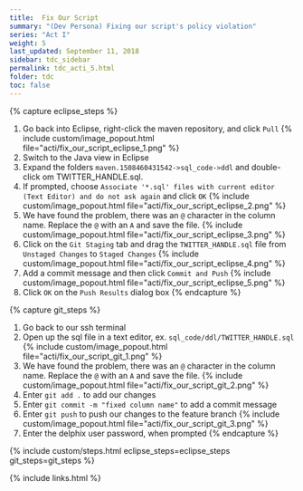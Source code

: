 ```yaml
---
title:  Fix Our Script
summary: "(Dev Persona) Fixing our script's policy violation"
series: "Act I"
weight: 5
last_updated: September 11, 2018
sidebar: tdc_sidebar
permalink: tdc_acti_5.html
folder: tdc
toc: false
---
```


{% capture eclipse_steps %}
1. Go back into Eclipse, right-click the maven repository, and click `Pull`
   {% include custom/image_popout.html file="acti/fix_our_script_eclipse_1.png" %}
2. Switch to the Java view in Eclipse
3. Expand the folders `maven.1508460431542->sql_code->ddl` and double-click om TWITTER_HANDLE.sql.
4. If prompted, choose `Associate '*.sql' files with current editor (Text Editor) and do not ask again` and click `OK`
   {% include custom/image_popout.html file="acti/fix_our_script_eclipse_2.png" %}
5. We have found the problem, there was an `@` character in the column name. Replace the `@` with an `A` and save the file.
   {% include custom/image_popout.html file="acti/fix_our_script_eclipse_3.png" %}
6. Click on the `Git Staging` tab and drag the `TWITTER_HANDLE.sql` file from `Unstaged Changes` to `Staged Changes`
   {% include custom/image_popout.html file="acti/fix_our_script_eclipse_4.png" %}
7. Add a commit message and then click `Commit and Push`
   {% include custom/image_popout.html file="acti/fix_our_script_eclipse_5.png" %}
8. Click `OK` on the `Push Results` dialog box
{% endcapture %}

{% capture git_steps %}
1. Go back to our ssh terminal
3. Open up the sql file in a text editor, ex. `sql_code/ddl/TWITTER_HANDLE.sql`
   {% include custom/image_popout.html file="acti/fix_our_script_git_1.png" %}
5. We have found the problem, there was an `@` character in the column name. Replace the `@` with an `A` and save the file.
   {% include custom/image_popout.html file="acti/fix_our_script_git_2.png" %}
6. Enter `git add .` to add our changes
7. Enter `git commit -m "fixed column name"` to add a commit message
8. Enter `git push` to push our changes to the feature branch
   {% include custom/image_popout.html file="acti/fix_our_script_git_3.png" %}
9. Enter the delphix user password, when prompted
{% endcapture %}

{% include custom/steps.html eclipse_steps=eclipse_steps git_steps=git_steps %}

{% include links.html %}
